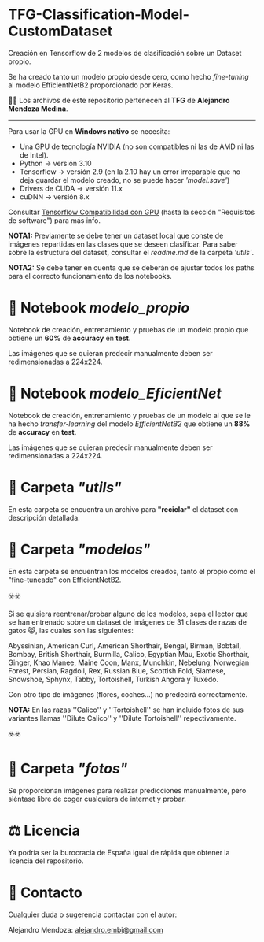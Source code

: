 # TFG-Classification-Model-CustomDataset

Creación en Tensorflow de 2 modelos de clasificación sobre un Dataset propio. 

Se ha creado tanto un modelo propio desde cero, como hecho _fine-tuning_ al modelo EfficientNetB2 proporcionado por Keras.

🙋‍♂️ Los archivos de este repositorio pertenecen al **TFG** de **Alejandro Mendoza Medina**.

----------------------

Para usar la GPU en **Windows nativo** se necesita:

- Una GPU de tecnología NVIDIA (no son compatibles ni las de AMD ni las de Intel).
- Python -> versión 3.10
- Tensorflow -> versión 2.9 (en la 2.10 hay un error irreparable que no deja guardar el modelo creado, no se puede hacer *'model.save'*)
- Drivers de CUDA -> versión 11.x
- cuDNN -> versión 8.x

Consultar [Tensorflow Compatibilidad con GPU](https://www.tensorflow.org/install/gpu?hl=es-419) (hasta la sección "Requisitos de software") para más info.

**NOTA1:** Previamente se debe tener un dataset local que conste de imágenes repartidas en las clases que se deseen clasificar. Para saber sobre la estructura del dataset, consultar el _readme.md_ de la carpeta _'utils'_.

**NOTA2:** Se debe tener en cuenta que se deberán de ajustar todos los paths para el correcto funcionamiento de los notebooks.

# 📓 Notebook *modelo_propio*

Notebook de creación, entrenamiento y pruebas de un modelo propio que obtiene un **60%** de **accuracy** en **test**.

Las imágenes que se quieran predecir manualmente deben ser redimensionadas a 224x224.

# 📓 Notebook *modelo_EficientNet*

Notebook de creación, entrenamiento y pruebas de un modelo al que se le ha hecho _transfer-learning_ del modelo *EfficientNetB2* que obtiene un **88%** de **accuracy** en **test**.

Las imágenes que se quieran predecir manualmente deben ser redimensionadas a 224x224.

# 📂 Carpeta *"utils"*
En esta carpeta se encuentra un archivo para **"reciclar"** el dataset con descripción detallada.

# 📂 Carpeta *"modelos"*

En esta carpeta se encuentran los modelos creados, tanto el propio como el "fine-tuneado" con EfficientNetB2.

☣️☣️

Si se quisiera reentrenar/probar alguno de los modelos, sepa el lector que se han entrenado sobre un dataset de imágenes de 31 clases de razas de gatos 😸, las cuales son las siguientes: 

Abyssinian, American Curl, American Shorthair, Bengal, Birman, Bobtail, Bombay, British Shorthair, Burmilla, Calico, Egyptian Mau, Exotic Shorthair, Ginger, Khao Manee, Maine Coon, Manx, Munchkin, Nebelung, Norwegian Forest, Persian, Ragdoll, Rex, Russian Blue, Scottish Fold, Siamese, Snowshoe, Sphynx, Tabby, Tortoishell, Turkish Angora y Tuxedo.

Con otro tipo de imágenes (flores, coches...) no predecirá correctamente.

**NOTA:** En las razas ''Calico'' y ''Tortoishell'' se han incluido fotos de sus variantes llamas ''Dilute Calico'' y ''Dilute Tortoishell'' repectivamente.

☣️☣️

# 📂 Carpeta *"fotos"*

Se proporcionan imágenes para realizar predicciones manualmente, pero siéntase libre de coger cualquiera de internet y probar.

# ⚖️ Licencia 
Ya podría ser la burocracia de España igual de rápida que obtener la licencia del repositorio. 

# 👤 Contacto

Cualquier duda o sugerencia contactar con el autor:

Alejandro Mendoza: alejandro.embi@gmail.com
